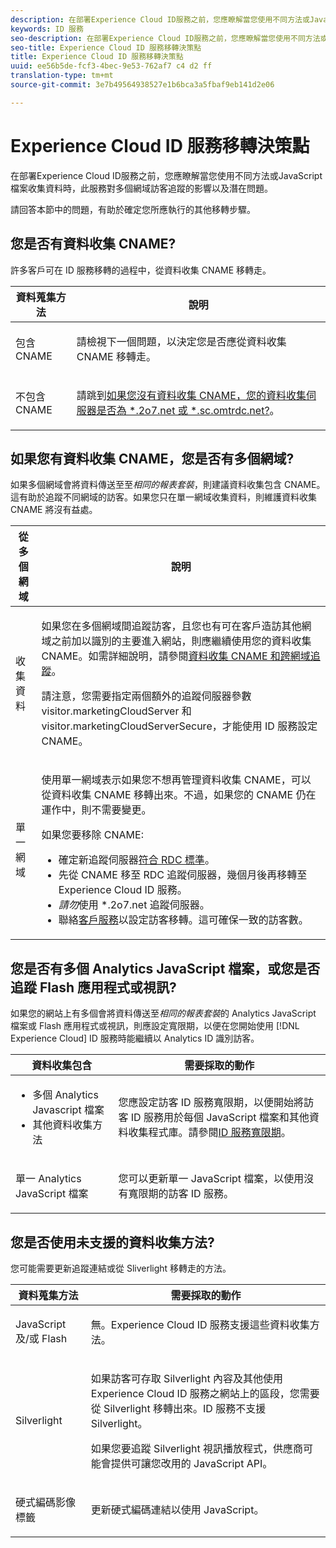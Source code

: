 ```yaml
---
description: 在部署Experience Cloud ID服務之前，您應瞭解當您使用不同方法或JavaScript檔案收集資料時，此服務對多個網域訪客追蹤的影響以及潛在問題。
keywords: ID 服務
seo-description: 在部署Experience Cloud ID服務之前，您應瞭解當您使用不同方法或JavaScript檔案收集資料時，此服務對多個網域訪客追蹤的影響以及潛在問題。
seo-title: Experience Cloud ID 服務移轉決策點
title: Experience Cloud ID 服務移轉決策點
uuid: ee56b5de-fcf3-4bec-9e53-762af7 c4 d2 ff
translation-type: tm+mt
source-git-commit: 3e7b49564938527e1b6bca3a5fbaf9eb141d2e06

---
```



# Experience Cloud ID 服務移轉決策點

在部署Experience Cloud ID服務之前，您應瞭解當您使用不同方法或JavaScript檔案收集資料時，此服務對多個網域訪客追蹤的影響以及潛在問題。

請回答本節中的問題，有助於確定您所應執行的其他移轉步驟。

## 您是否有資料收集 CNAME?

許多客戶可在 ID 服務移轉的過程中，從資料收集 CNAME 移轉走。

<table id="table_13F7C1E3D64D4F86B0149C9D3B54AADD"> 
 <thead> 
  <tr> 
   <th colname="col1" class="entry"> 資料蒐集方法 </th> 
   <th colname="col2" class="entry"> 說明 </th> 
  </tr> 
 </thead>
 <tbody> 
  <tr> 
   <td colname="col1"> <p>包含 CNAME </p> </td> 
   <td colname="col2"> <p>請檢視下一個問題，以決定您是否應從資料收集 CNAME 移轉走。 </p> </td> 
  </tr> 
  <tr> 
   <td colname="col1"> <p>不包含 CNAME </p> </td> 
   <td colname="col2"> <p>請跳到<a href="../../reference/analytics-reference/migration-decisions.md#section-34dabde7780e4a339f134c0ca7768961" format="dita" scope="local">如果您沒有資料收集 CNAME，您的資料收集伺服器是否為 *.2o7.net 或 *.sc.omtrdc.net?</a>。 </p> </td> 
  </tr> 
 </tbody> 
</table>

## 如果您有資料收集 CNAME，您是否有多個網域?

如果多個網域會將資料傳送至至*相同的報表套裝*，則建議資料收集包含 CNAME。這有助於追蹤不同網域的訪客。如果您只在單一網域收集資料，則維護資料收集 CNAME 將沒有益處。

<table id="table_D132BCA243E54657AEC930559343FDD3"> 
 <thead> 
  <tr> 
   <th colname="col1" class="entry"> 從多個網域 </th> 
   <th colname="col2" class="entry"> 說明 </th> 
  </tr> 
 </thead>
 <tbody> 
  <tr> 
   <td colname="col1"> <p>收集資料 </p> </td> 
   <td colname="col2"> <p>如果您在多個網域間追蹤訪客，且您也有可在客戶造訪其他網域之前加以識別的主要進入網站，則應繼續使用您的資料收集 CNAME。如需詳細說明，請參閱<a href="../../reference/analytics-reference/cname.md#concept-4df91f8a30ad4ec7a01eb943d579cc9d" format="dita" scope="local">資料收集 CNAME 和跨網域追蹤</a>。 </p> <p>請注意，您需要指定兩個額外的追蹤伺服器參數 <span class="codeph">visitor.marketingCloudServer</span> 和 <span class="codeph">visitor.marketingCloudServerSecure</span>，才能使用 ID 服務設定 CNAME。 </p> </td> 
  </tr> 
  <tr> 
   <td colname="col1"> <p>單一網域 </p> </td> 
   <td colname="col2"> <p>使用單一網域表示如果您不想再管理資料收集 CNAME，可以從資料收集 CNAME 移轉出來。不過，如果您的 CNAME 仍在運作中，則不需要變更。 </p> <p>如果您要移除 CNAME: </p> 
    <ul id="ul_12CDECEFC7BB41A18895B507CAA42315"> 
     <li id="li_32E2CD3E58454E20A642BADE507AE86E">確定新追蹤伺服器<a href="https://marketing.adobe.com/resources/help/en_US/whitepapers/rdc/" format="https" scope="external">符合 RDC 標準</a>。 </li> 
     <li id="li_865BB6DAA3594EBBAB688E73C8343762">先從 CNAME 移至 RDC 追蹤伺服器，幾個月後再移轉至 <span class="keyword">Experience Cloud</span> ID 服務。 </li> 
     <li id="li_284A015177554C848C8648DC5BBAA365"> <i>請勿</i>使用 <span class="codeph">*.2o7.net</span> 追蹤伺服器。 </li> 
     <li id="li_B1ABF03DC46C42059F61542CDE0FE5A1">聯絡<a href="https://helpx.adobe.com/marketing-cloud/contact-support.html" format="https" scope="external">客戶服務</a>以設定訪客移轉。這可確保一致的訪客數。 </li> 
    </ul> </td> 
  </tr> 
 </tbody> 
</table>

## 您是否有多個 Analytics JavaScript 檔案，或您是否追蹤 Flash 應用程式或視訊?

如果您的網站上有多個會將資料傳送至*相同的報表套裝*的 Analytics JavaScript 檔案或 Flash 應用程式或視訊，則應設定寬限期，以便在您開始使用 [!DNL Experience Cloud] ID 服務時能繼續以 Analytics ID 識別訪客。

<table id="table_8A4EA063AF4345B69BC98537E2E702BA"> 
 <thead> 
  <tr> 
   <th colname="col1" class="entry"> 資料收集包含 </th> 
   <th colname="col2" class="entry"> 需要採取的動作 </th> 
  </tr> 
 </thead>
 <tbody> 
  <tr> 
   <td colname="col1"> 
    <ul id="ul_910DD99E074E49C6907F86426EFA5BF2"> 
     <li id="li_4366CC8EB7A54A959568E3761ABBBF23">多個 Analytics Javascript 檔案 </li> 
     <li id="li_B8A8132019EA48088E4F37E36F153D76">其他資料收集方法 </li> 
    </ul> </td> 
   <td colname="col2"> <p>您應設定訪客 ID 服務寬限期，以便開始將訪客 ID 服務用於每個 JavaScript 檔案和其他資料收集程式庫。請參閱<a href="../../reference/analytics-reference/grace-period.md" format="dita" scope="local">ID 服務寬限期</a>。 </p> </td> 
  </tr> 
  <tr> 
   <td colname="col1"> <p>單一 Analytics JavaScript 檔案 </p> </td> 
   <td colname="col2"> <p>您可以更新單一 JavaScript 檔案，以使用沒有寬限期的訪客 ID 服務。 </p> </td> 
  </tr> 
 </tbody> 
</table>

## 您是否使用未支援的資料收集方法?

您可能需要更新追蹤連結或從 Sliverlight 移轉走的方法。

<table id="table_A72AEB92F48345DD83F136B9989F4EF9"> 
 <thead> 
  <tr> 
   <th colname="col1" class="entry"> 資料蒐集方法 </th> 
   <th colname="col2" class="entry"> 需要採取的動作 </th> 
  </tr> 
 </thead>
 <tbody> 
  <tr> 
   <td colname="col1"> <p>JavaScript 及/或 Flash </p> </td> 
   <td colname="col2"> <p>無。<span class="keyword">Experience Cloud</span> ID 服務支援這些資料收集方法。 </p> </td> 
  </tr> 
  <tr> 
   <td colname="col1"> <p>Silverlight </p> </td> 
   <td colname="col2"> <p>如果訪客可存取 Silverlight 內容及其他使用 <span class="keyword">Experience Cloud</span> ID 服務之網站上的區段，您需要從 Silverlight 移轉出來。ID 服務不支援 Silverlight。 </p> <p> 如果您要追蹤 Silverlight 視訊播放程式，供應商可能會提供可讓您改用的 JavaScript API。 </p> </td> 
  </tr> 
  <tr> 
   <td colname="col1"> <p>硬式編碼影像標籤 </p> </td> 
   <td colname="col2"> <p>更新硬式編碼連結以使用 JavaScript。 </p> </td> 
  </tr> 
 </tbody> 
</table>

